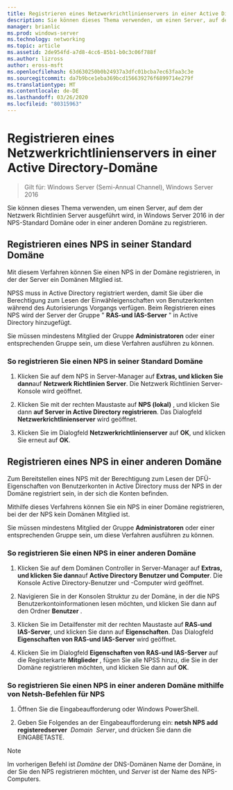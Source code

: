 ```yaml
---
title: Registrieren eines Netzwerkrichtlinienservers in einer Active Directory-Domäne
description: Sie können dieses Thema verwenden, um einen Server, auf dem der Netzwerk Richtlinien Server ausgeführt wird, in Windows Server 2016 in der NPS-Standard Domäne oder in einer anderen Domäne zu registrieren.
manager: brianlic
ms.prod: windows-server
ms.technology: networking
ms.topic: article
ms.assetid: 2de954fd-a7d8-4cc6-85b1-b0c3c06f788f
ms.author: lizross
author: eross-msft
ms.openlocfilehash: 63d630250b0b24937a3dfc01bcba7ec63faa3c3e
ms.sourcegitcommit: da7b9bce1eba369bcd156639276f6899714e279f
ms.translationtype: MT
ms.contentlocale: de-DE
ms.lasthandoff: 03/26/2020
ms.locfileid: "80315963"
---
```

# <a name="register-an-nps-in-an-active-directory-domain"></a>Registrieren eines Netzwerkrichtlinienservers in einer Active Directory-Domäne

>Gilt für: Windows Server (Semi-Annual Channel), Windows Server 2016

Sie können dieses Thema verwenden, um einen Server, auf dem der Netzwerk Richtlinien Server ausgeführt wird, in Windows Server 2016 in der NPS-Standard Domäne oder in einer anderen Domäne zu registrieren.

## <a name="register-an-nps-in-its-default-domain"></a>Registrieren eines NPS in seiner Standard Domäne

Mit diesem Verfahren können Sie einen NPS in der Domäne registrieren, in der der Server ein Domänen Mitglied ist. 

NPSS muss in Active Directory registriert werden, damit Sie über die Berechtigung zum Lesen der Einwähleigenschaften von Benutzerkonten während des Autorisierungs Vorgangs verfügen. Beim Registrieren eines NPS wird der Server der Gruppe " **RAS-und IAS-Server** " in Active Directory hinzugefügt.

Sie müssen mindestens Mitglied der Gruppe **Administratoren** oder einer entsprechenden Gruppe sein, um diese Verfahren ausführen zu können.

### <a name="to-register-an-nps-in-its-default-domain"></a>So registrieren Sie einen NPS in seiner Standard Domäne


1. Klicken Sie auf dem NPS in Server-Manager auf **Extras, und klicken Sie dann**auf **Netzwerk Richtlinien Server**. Die Netzwerk Richtlinien Server-Konsole wird geöffnet.

2. Klicken Sie mit der rechten Maustaste auf **NPS (lokal)** , und klicken Sie dann **auf Server in Active Directory registrieren**. Das Dialogfeld **Netzwerkrichtlinienserver** wird geöffnet.

3. Klicken Sie im Dialogfeld **Netzwerkrichtlinienserver** auf **OK**, und klicken Sie erneut auf **OK**.

## <a name="register-an-nps-in-another-domain"></a>Registrieren eines NPS in einer anderen Domäne

Zum Bereitstellen eines NPS mit der Berechtigung zum Lesen der DFÜ-Eigenschaften von Benutzerkonten in Active Directory muss der NPS in der Domäne registriert sein, in der sich die Konten befinden.

Mithilfe dieses Verfahrens können Sie ein NPS in einer Domäne registrieren, bei der der NPS kein Domänen Mitglied ist.

Sie müssen mindestens Mitglied der Gruppe **Administratoren** oder einer entsprechenden Gruppe sein, um diese Verfahren ausführen zu können.

### <a name="to-register-an-nps-in-another-domain"></a>So registrieren Sie einen NPS in einer anderen Domäne

1. Klicken Sie auf dem Domänen Controller in Server-Manager auf **Extras, und klicken Sie dann**auf **Active Directory Benutzer und Computer**. Die Konsole Active Directory-Benutzer und -Computer wird geöffnet.

2. Navigieren Sie in der Konsolen Struktur zu der Domäne, in der die NPS Benutzerkontoinformationen lesen möchten, und klicken Sie dann auf den Ordner **Benutzer** . 

3. Klicken Sie im Detailfenster mit der rechten Maustaste auf **RAS-und IAS-Server**, und klicken Sie dann auf **Eigenschaften**. Das Dialogfeld **Eigenschaften von RAS-und IAS-Server** wird geöffnet.

4. Klicken Sie im Dialogfeld **Eigenschaften von RAS-und IAS-Server** auf die Registerkarte **Mitglieder** , fügen Sie alle NPSS hinzu, die Sie in der Domäne registrieren möchten, und klicken Sie dann auf **OK**.


### <a name="to-register-an-nps-in-another-domain-by-using-netsh-commands-for-nps"></a>So registrieren Sie einen NPS in einer anderen Domäne mithilfe von Netsh-Befehlen für NPS

1. Öffnen Sie die Eingabeaufforderung oder Windows PowerShell. 

2. Geben Sie Folgendes an der Eingabeaufforderung ein: **netsh NPS add registeredserver** &nbsp;*Domain* &nbsp;*Server*, und drücken Sie dann die EINGABETASTE.

>[!NOTE]
>Im vorherigen Befehl ist *Domäne* der DNS-Domänen Name der Domäne, in der Sie den NPS registrieren möchten, und *Server* ist der Name des NPS-Computers.

